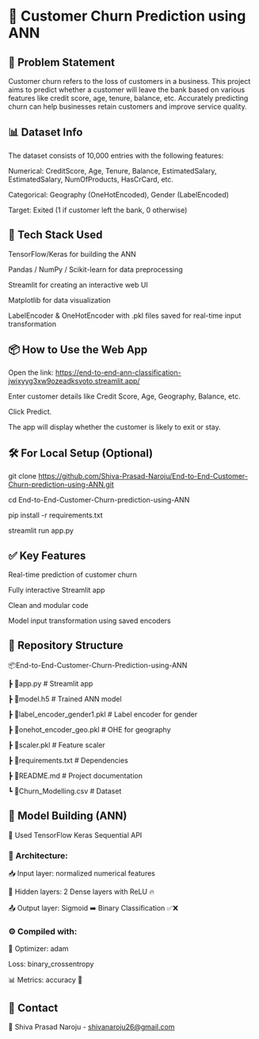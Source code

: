 # 🧠 Customer Churn Prediction using ANN

## 📌 Problem Statement
Customer churn refers to the loss of customers in a business. This project aims to predict whether a customer will leave the bank based on various features like credit score, age, tenure, balance, etc. Accurately predicting churn can help businesses retain customers and improve service quality.

## 📊 Dataset Info
The dataset consists of 10,000 entries with the following features:

Numerical: CreditScore, Age, Tenure, Balance, EstimatedSalary, EstimatedSalary, NumOfProducts, HasCrCard,  etc.

Categorical: Geography (OneHotEncoded), Gender (LabelEncoded)

Target: Exited (1 if customer left the bank, 0 otherwise)


## 🔧 Tech Stack Used
TensorFlow/Keras for building the ANN

Pandas / NumPy / Scikit-learn for data preprocessing

Streamlit for creating an interactive web UI

Matplotlib for data visualization

LabelEncoder & OneHotEncoder with .pkl files saved for real-time input transformation


## 📦 How to Use the Web App
Open the link: https://end-to-end-ann-classification-jwixyyg3xw9ozeadksvoto.streamlit.app/

Enter customer details like Credit Score, Age, Geography, Balance, etc.

Click Predict.

The app will display whether the customer is likely to exit or stay.


## 🛠 For Local Setup (Optional)

git clone https://github.com/Shiva-Prasad-Naroju/End-to-End-Customer-Churn-prediction-using-ANN.git

cd End-to-End-Customer-Churn-prediction-using-ANN

pip install -r requirements.txt

streamlit run app.py


## ✅ Key Features
Real-time prediction of customer churn

Fully interactive Streamlit app

Clean and modular code

Model input transformation using saved encoders


## 📁 Repository Structure

📦End-to-End-Customer-Churn-Prediction-using-ANN

 ┣ 📜app.py                     # Streamlit app
 
 ┣ 📜model.h5                   # Trained ANN model
 
 ┣ 📜label_encoder_gender1.pkl  # Label encoder for gender
 
 ┣ 📜onehot_encoder_geo.pkl     # OHE for geography
 
 ┣ 📜scaler.pkl                 # Feature scaler
 
 ┣ 📜requirements.txt           # Dependencies
 
 ┣ 📜README.md                  # Project documentation
 
 ┗ 📜Churn_Modelling.csv        # Dataset


## 🧪 Model Building (ANN)

🚀 Used TensorFlow Keras Sequential API

### 🧠 Architecture:

📥 Input layer: normalized numerical features

🔁 Hidden layers: 2 Dense layers with ReLU 🔥

📤 Output layer: Sigmoid ➡️ Binary Classification ✅❌

### ⚙️ Compiled with:

🧪 Optimizer: adam

   Loss: binary_crossentropy

📊 Metrics: accuracy 🎯

## 📩 Contact
📧 Shiva Prasad Naroju - shivanaroju26@gmail.com
